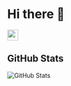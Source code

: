 # Hi there 👋
<p><a href="https://www.linkedin.com/in/louisbarbaglia"><img src="https://img.shields.io/badge/linkedin-%230077B5.svg?&style=for-the-badge&logo=linkedin&logoColor=white" height=25></a></p>

<!--
**lbarbaglia/lbarbaglia** is a ✨ _special_ ✨ repository because its `README.md` (this file) appears on your GitHub profile.

Here are some ideas to get you started:

- 🔭 I’m currently working on ...
- 🌱 I’m currently learning ...
- 👯 I’m looking to collaborate on ...
- 🤔 I’m looking for help with ...
- 💬 Ask me about ...
- 📫 How to reach me: ...
- 😄 Pronouns: ...
- ⚡ Fun fact: ...
-->

<h2>GitHub Stats</h2>
<p><img src="https://github-readme-stats.vercel.app/api?username=lbarbaglia&amp;show_icons=true" alt="GitHub Stats"></p>
